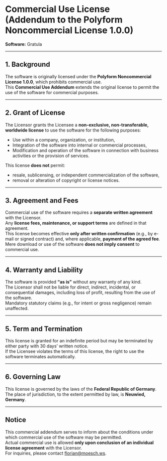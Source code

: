 # Commercial Use License (Addendum to the Polyform Noncommercial License 1.0.0)

**Software:** Gratula  

---

## 1. Background
The software is originally licensed under the **Polyform Noncommercial License 1.0.0**, which prohibits commercial use.  
This **Commercial Use Addendum** extends the original license to permit the use of the software for commercial purposes.

---

## 2. Grant of License
The Licensor grants the Licensee a **non-exclusive, non-transferable, worldwide license** to use the software for the following purposes:

- Use within a company, organization, or institution,  
- Integration of the software into internal or commercial processes,  
- Modification and operation of the software in connection with business activities or the provision of services.

This license **does not** permit:
- resale, sublicensing, or independent commercialization of the software,  
- removal or alteration of copyright or license notices.

---

## 3. Agreement and Fees
Commercial use of the software requires a **separate written agreement** with the Licensor.  
Any **license fees, maintenance, or support terms** are defined in that agreement.  
This license becomes effective **only after written confirmation** (e.g., by e-mail or signed contract) and, where applicable, **payment of the agreed fee**.  
Mere download or use of the software **does not imply consent** to commercial use.

---

## 4. Warranty and Liability
The software is provided **“as is”** without any warranty of any kind.  
The Licensor shall not be liable for direct, indirect, incidental, or consequential damages, including loss of profit, resulting from the use of the software.  
Mandatory statutory claims (e.g., for intent or gross negligence) remain unaffected.

---

## 5. Term and Termination
This license is granted for an indefinite period but may be terminated by either party with 30 days’ written notice.  
If the Licensee violates the terms of this license, the right to use the software terminates automatically.

---

## 6. Governing Law
This license is governed by the laws of the **Federal Republic of Germany**.  
The place of jurisdiction, to the extent permitted by law, is **Neuwied, Germany**.

---

## Notice
This commercial addendum serves to inform about the conditions under which commercial use of the software may be permitted.  
Actual commercial use is allowed **only upon conclusion of an individual license agreement** with the Licensor.  
For inquiries, please contact [florian@moesch.ws](mailto:florian@moesch.ws).

